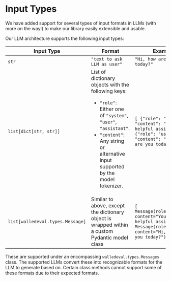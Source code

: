 # Input Types

We have added support for several types of input formats in LLMs (with more on the way!) to make our library easily extensible and usable.

Our LLM architecture supports the following input types:

| Input Type | Format | Example |
| ---------- | ------ | ------- |
| `str` | `"text to ask LLM as user"` | `"Hi, how are you today?"` |
| `list[dict[str, str]]` | List of dictionary objects with the following keys: <ul><li> `"role"`: Either one of `"system"`, `"user"`, `"assistant"`. </li><li> `"content"`: Any string or alternative input supported by the model tokenizer. </li></ul> | `[ {"role": "system", "content": "You are a helpful assistant"}, {"role": "user", "content": "Hi, how are you today?"} ]` |
| `list[walledeval.types.Message]` | Similar to above, except the dictionary object is wrapped within a custom Pydantic model class | `[ Message(role="system", content="You are a helpful assistant"), Message(role="user", content="Hi, how are you today?") ]` |

These are supported under an encompassing `walledeval.types.Messages` class. The supported LLMs convert these into recognizable formats for the LLM to generate based on. Certain class methods cannot support some of these formats due to their expected formats.
